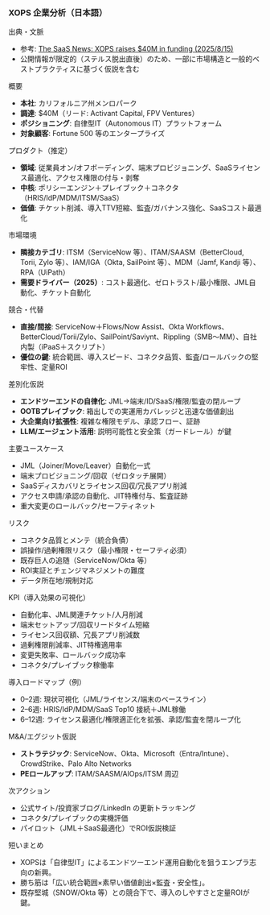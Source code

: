 ### XOPS 企業分析（日本語）

出典・文脈
- 参考: [The SaaS News: XOPS raises $40M in funding (2025/8/15)](https://www.thesaasnews.com/news/xops-raises-40-million-in-funding)
- 公開情報が限定的（ステルス脱出直後）のため、一部に市場構造と一般的ベストプラクティスに基づく仮説を含む

概要
- **本社**: カリフォルニア州メンロパーク
- **調達**: $40M（リード: Activant Capital, FPV Ventures）
- **ポジショニング**: 自律型IT（Autonomous IT）プラットフォーム
- **対象顧客**: Fortune 500 等のエンタープライズ

プロダクト（推定）
- **領域**: 従業員オン/オフボーディング、端末プロビジョニング、SaaSライセンス最適化、アクセス権限の付与・剥奪
- **中核**: ポリシーエンジン＋プレイブック＋コネクタ（HRIS/IdP/MDM/ITSM/SaaS）
- **価値**: チケット削減、導入TTV短縮、監査/ガバナンス強化、SaaSコスト最適化

市場環境
- **隣接カテゴリ**: ITSM（ServiceNow 等）、ITAM/SAASM（BetterCloud, Torii, Zylo 等）、IAM/IGA（Okta, SailPoint 等）、MDM（Jamf, Kandji 等）、RPA（UiPath）
- **需要ドライバー（2025）**: コスト最適化、ゼロトラスト/最小権限、JML自動化、チケット自動化

競合・代替
- **直接/間接**: ServiceNow＋Flows/Now Assist、Okta Workflows、BetterCloud/Torii/Zylo、SailPoint/Saviynt、Rippling（SMB〜MM）、自社内製（iPaaS＋スクリプト）
- **優位の鍵**: 統合範囲、導入スピード、コネクタ品質、監査/ロールバックの堅牢性、定量ROI

差別化仮説
- **エンドツーエンドの自律化**: JML→端末/ID/SaaS/権限/監査の閉ループ
- **OOTBプレイブック**: 箱出しでの実運用カバレッジと迅速な価値創出
- **大企業向け拡張性**: 複雑な権限モデル、承認フロー、証跡
- **LLM/エージェント活用**: 説明可能性と安全策（ガードレール）が鍵

主要ユースケース
- JML（Joiner/Move/Leaver）自動化一式
- 端末プロビジョニング/回収（ゼロタッチ展開）
- SaaSディスカバリとライセンス回収/冗長アプリ削減
- アクセス申請/承認の自動化、JIT特権付与、監査証跡
- 重大変更のロールバック/セーフティネット

リスク
- コネクタ品質とメンテ（統合負債）
- 誤操作/過剰権限リスク（最小権限・セーフティ必須）
- 既存巨人の追随（ServiceNow/Okta 等）
- ROI実証とチェンジマネジメントの難度
- データ所在地/規制対応

KPI（導入効果の可視化）
- 自動化率、JML関連チケット/人月削減
- 端末セットアップ/回収リードタイム短縮
- ライセンス回収額、冗長アプリ削減数
- 過剰権限削減率、JIT特権適用率
- 変更失敗率、ロールバック成功率
- コネクタ/プレイブック稼働率

導入ロードマップ（例）
- 0–2週: 現状可視化（JML/ライセンス/端末のベースライン）
- 2–6週: HRIS/IdP/MDM/SaaS Top10 接続＋JML稼働
- 6–12週: ライセンス最適化/権限適正化を拡張、承認/監査を閉ループ化

M&A/エグジット仮説
- **ストラテジック**: ServiceNow、Okta、Microsoft（Entra/Intune）、CrowdStrike、Palo Alto Networks
- **PEロールアップ**: ITAM/SAASM/AIOps/ITSM 周辺

次アクション
- 公式サイト/投資家ブログ/LinkedIn の更新トラッキング
- コネクタ/プレイブックの実機評価
- パイロット（JML＋SaaS最適化）でROI仮説検証

短いまとめ
- XOPSは「自律型IT」によるエンドツーエンド運用自動化を狙うエンプラ志向の新興。
- 勝ち筋は「広い統合範囲×素早い価値創出×監査・安全性」。
- 既存堅城（SNOW/Okta 等）との競合下で、導入のしやすさと定量ROIが鍵。